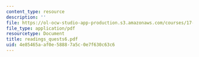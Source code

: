 ```yaml
---
content_type: resource
description: ''
file: https://ol-ocw-studio-app-production.s3.amazonaws.com/courses/17-037-american-political-thought-spring-2004/4e85465aaf0e58887a5c0e7f630c63c6_readings_quests6.pdf
file_type: application/pdf
resourcetype: Document
title: readings_quests6.pdf
uid: 4e85465a-af0e-5888-7a5c-0e7f630c63c6
---
```

